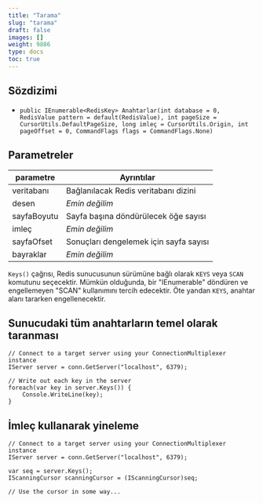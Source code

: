 ```yaml
---
title: "Tarama"
slug: "tarama"
draft: false
images: []
weight: 9886
type: docs
toc: true
---
```


## Sözdizimi
- `public IEnumerable<RedisKey> Anahtarlar(int database = 0, RedisValue pattern = default(RedisValue), int pageSize = CursorUtils.DefaultPageSize, long imleç = CursorUtils.Origin, int pageOffset = 0, CommandFlags flags = CommandFlags.None)`

## Parametreler
| parametre | Ayrıntılar |
| --------- | ------- |  
| veritabanı | Bağlanılacak Redis veritabanı dizini|
| desen | *Emin değilim* |
| sayfaBoyutu | Sayfa başına döndürülecek öğe sayısı |
| imleç | *Emin değilim* |
| sayfaOfset| Sonuçları dengelemek için sayfa sayısı |
| bayraklar | *Emin değilim* |


`Keys()` çağrısı, Redis sunucusunun sürümüne bağlı olarak `KEYS` veya `SCAN` komutunu seçecektir. Mümkün olduğunda, bir "IEnumerable<RedisKey>" döndüren ve engellemeyen "SCAN" kullanımını tercih edecektir. Öte yandan `KEYS`, anahtar alanı tararken engellenecektir.

## Sunucudaki tüm anahtarların temel olarak taranması
    // Connect to a target server using your ConnectionMultiplexer instance
    IServer server = conn.GetServer("localhost", 6379);
    
    // Write out each key in the server
    foreach(var key in server.Keys()) {
        Console.WriteLine(key);
    }



## İmleç kullanarak yineleme
    // Connect to a target server using your ConnectionMultiplexer instance
    IServer server = conn.GetServer("localhost", 6379);
    
    var seq = server.Keys();
    IScanningCursor scanningCursor = (IScanningCursor)seq;
       
    // Use the cursor in some way...

